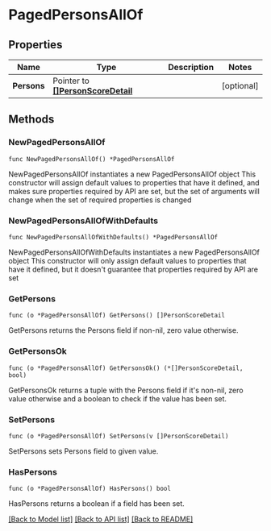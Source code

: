 # PagedPersonsAllOf

## Properties

Name | Type | Description | Notes
------------ | ------------- | ------------- | -------------
**Persons** | Pointer to [**[]PersonScoreDetail**](PersonScoreDetail.md) |  | [optional] 

## Methods

### NewPagedPersonsAllOf

`func NewPagedPersonsAllOf() *PagedPersonsAllOf`

NewPagedPersonsAllOf instantiates a new PagedPersonsAllOf object
This constructor will assign default values to properties that have it defined,
and makes sure properties required by API are set, but the set of arguments
will change when the set of required properties is changed

### NewPagedPersonsAllOfWithDefaults

`func NewPagedPersonsAllOfWithDefaults() *PagedPersonsAllOf`

NewPagedPersonsAllOfWithDefaults instantiates a new PagedPersonsAllOf object
This constructor will only assign default values to properties that have it defined,
but it doesn't guarantee that properties required by API are set

### GetPersons

`func (o *PagedPersonsAllOf) GetPersons() []PersonScoreDetail`

GetPersons returns the Persons field if non-nil, zero value otherwise.

### GetPersonsOk

`func (o *PagedPersonsAllOf) GetPersonsOk() (*[]PersonScoreDetail, bool)`

GetPersonsOk returns a tuple with the Persons field if it's non-nil, zero value otherwise
and a boolean to check if the value has been set.

### SetPersons

`func (o *PagedPersonsAllOf) SetPersons(v []PersonScoreDetail)`

SetPersons sets Persons field to given value.

### HasPersons

`func (o *PagedPersonsAllOf) HasPersons() bool`

HasPersons returns a boolean if a field has been set.


[[Back to Model list]](../README.md#documentation-for-models) [[Back to API list]](../README.md#documentation-for-api-endpoints) [[Back to README]](../README.md)


